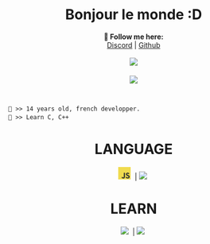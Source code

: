 <h1 align="center">Bonjour le monde :D</h1>

<p align="center">
  <b>🖤 Follow me here:</b><br>
  <a href="https://discord.gg/h7xQqKn529">Discord</a> |
  <a href="https://github.com/Sercedes001">Github</a>
  <br><br>
  <img src="https://cdn.discordapp.com/attachments/1062070879418318929/1062366246429007902/anime-dance.gif">
  <br><br>
  <img src="https://discord.c99.nl/widget/theme-2/1057677671062048890.png">
</p>

#
```diff
👤 >> 14 years old, french developper.
🐺 >> Learn C, C++
```
#
<h1 align="center">LANGUAGE</h1>

<p align="center"> 
  <code><img height="25" src="https://raw.githubusercontent.com/github/explore/80688e429a7d4ef2fca1e82350fe8e3517d3494d/topics/javascript/javascript.png"></code>&nbsp; |
  <code><img height="25" src="https://www.secret-source.eu/wp-content/uploads/2017/11/C-sharp-logo.jpg"></code>&nbsp;
</p>

<h1 align="center">LEARN</h1>

<p align="center"> 
  <code><img height="25" src="https://profilinator.rishav.dev/skills-assets/c-original.svg"></code>&nbsp; |
  <code><img height="25" src="https://profilinator.rishav.dev/skills-assets/cplusplus-original.svg"></code>&nbsp;
</p>
